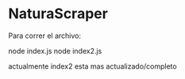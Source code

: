 ﻿# NaturaScraper
Para correr el archivo:

node index.js
node index2.js

actualmente index2 esta mas actualizado/completo
